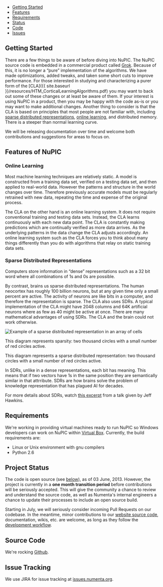 <section>
  <nav>
    <ul>
      <li><a href="#getting_started">Getting Started</a></li>
      <li><a href="#features_of_nupic">Features</a></li>
      <li><a href="#requirements">Requirements</a></li>
      <li><a href="#project_status">Status</a></li>
      <li><a href="#source_code">Code</a></li>
      <li><a href="#issue_tracking">Issues</a></li>
    </ul>
  </nav>
</section>

Getting Started
---------------
There are a few things to be aware of before diving into NuPIC. The NuPIC source code is embedded in a commercial product called [Grok](https://www.groksolutions.com/product.html). Because of this, it is no longer a “pure” implementation of the algorithms. We have made optimizations, added tweaks, and taken some short cuts to improve performance. For those interested in studying and characterizing a purer form of the [CLA]({{ site.baseurl }}/resources/HTM_CorticalLearningAlgorithms.pdf) you may want to back out some of these changes or at least be aware of them. If your interest is using NuPIC in a product, then you may be happy with the code as-is or you may want to make additional changes. Another thing to consider is that the CLA is based on principles that most people are not familiar with, including [sparse distributed representations](#sparse_distributed_representations), [online learning](#online_learning), and distributed memory. There is a steeper than normal learning curve.

We will be releasing documentation over time and welcome both contributions and suggestions for areas to focus on.

Features of NuPIC
-----------------

### Online Learning

Most machine learning techniques are relatively static.  A model is constructed from a training data set, verified on a testing data set, and then applied to real-world data. However the patterns and structure in the world changes over time. Therefore previously accurate models must be regularly retrained with new data, repeating the time and expense of the original process.

The CLA on the other hand is an online learning system.  It does not require conventional training and testing data sets. Instead, the CLA learns continuously with each new data point.  The CLA is constantly making predictions which are continually verified as more data arrives.  As the underlying patterns in the data change the CLA adjusts accordingly.  An online learning system such as the CLA forces you to think about many things differently than you do with algorithms that relay on static training data sets.

### Sparse Distributed Representations

Computers store information in “dense” representations such as a 32 bit word where all combinations of 1s and 0s are possible.

By contrast, brains us sparse distributed representations. The human neocortex has roughly 100 billion neurons, but at any given time only a small percent are active. The activity of neurons are like bits in a computer, and therefore the representation is sparse.  The CLA also uses SDRs.  A typical implementation of the CLA might have 2048 columns and 64K artificial neurons where as few as 40 might be active at once.  There are many mathematical advantages of using SDRs.  The CLA and the brain could not work otherwise.

<div class="image-wrapper">
  <img alt="Example of a sparse distributed representation in an array of cells" src="{{ site.baseurl }}/images/sdr.png" />
  <p>This diagram represents sparsity: two thousand circles with a small number of red circles active.</p>
</div>

This diagram represents a sparse distributed representation: two thousand circles with a small number of red circles active.

In SDRs, unlike in a dense representations, each bit has meaning. This means that if two vectors have 1s in the same position they are semantically similar in that attrribute. SDRs are how brains solve the problem of knowledge representation that has plagued AI for decades.

For more details about SDRs, watch [this excerpt](http://www.youtube.com/embed/t6NcTdXxVeo) from a talk given by Jeff Hawkins.


Requirements
------------

We're working in providing virtual machines ready to run NuPIC so Windows developers can work on NuPIC within [Virtual Box](https://www.virtualbox.org). Currently, the build requirements are:

* Linux or Unix environment with gnu compilers
* Python 2.6

Project Status
------------------
The code is open source (see [below](#source_code)), as of 03 June, 2013. However, the project is currently in a **one month transition period** before contributions will be seriously accepted. This will give the community a chance to review and understand the source code, as well as Numenta's internal engineers a chance to update their processes to include an open source build.

Starting in July, we will seriously consider incoming Pull Requests on our codebase. In the meantime, minor contributions to our [website source code](https://github.com/numenta/nupic/tree/gh-pages), documentation, wikis, etc. are welcome, as long as they follow the [development workflow](https://github.com/numenta/nupic/wiki/Developer-workflow).

Source Code
-----------
We're rocking [Github](http://github.com/numenta/nupic).


Issue Tracking
--------------
We use JIRA for issue tracking at [issues.numenta.org](http://issues.numenta.org).
